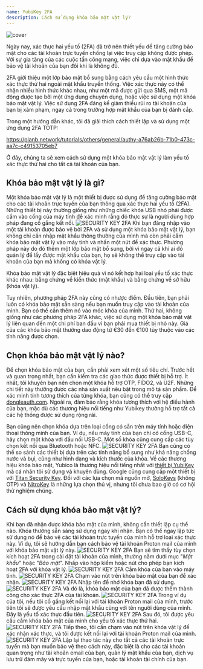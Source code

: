 ```yaml
---
name: YubiKey 2FA
description: Cách sử dụng khóa bảo mật vật lý?
---
```

![cover](assets/cover.webp)

Ngày nay, xác thực hai yếu tố (2FA) đã trở nên thiết yếu để tăng cường bảo mật cho các tài khoản trực tuyến chống lại việc truy cập không được phép. Với sự gia tăng của các cuộc tấn công mạng, việc chỉ dựa vào mật khẩu để bảo vệ tài khoản của bạn đôi khi là không đủ.

2FA giới thiệu một lớp bảo mật bổ sung bằng cách yêu cầu một hình thức xác thực thứ hai ngoài mật khẩu truyền thống. Việc xác thực này có thể nhận nhiều hình thức khác nhau, như một mã được gửi qua SMS, một mã động được tạo bởi một ứng dụng chuyên dụng, hoặc việc sử dụng một khóa bảo mật vật lý. Việc sử dụng 2FA đáng kể giảm thiểu rủi ro tài khoản của bạn bị xâm phạm, ngay cả trong trường hợp mật khẩu của bạn bị đánh cắp.

Trong một hướng dẫn khác, tôi đã giải thích cách thiết lập và sử dụng một ứng dụng 2FA TOTP:

https://planb.network/tutorials/others/general/authy-a76ab26b-71b0-473c-aa7c-c49153705eb7

Ở đây, chúng ta sẽ xem cách sử dụng một khóa bảo mật vật lý làm yếu tố xác thực thứ hai cho tất cả tài khoản của bạn.

## Khóa bảo mật vật lý là gì?

Một khóa bảo mật vật lý là một thiết bị được sử dụng để tăng cường bảo mật cho các tài khoản trực tuyến của bạn thông qua xác thực hai yếu tố (2FA). Những thiết bị này thường giống như những chiếc khóa USB nhỏ phải được cắm vào cổng của máy tính để xác minh rằng đó thực sự là người dùng hợp pháp đang cố gắng kết nối.
![SECURITY KEY 2FA](assets/notext/01.webp)
Khi bạn đăng nhập vào một tài khoản được bảo vệ bởi 2FA và sử dụng một khóa bảo mật vật lý, bạn không chỉ cần nhập mật khẩu thông thường của mình mà còn phải cắm khóa bảo mật vật lý vào máy tính và nhấn một nút để xác thực. Phương pháp này do đó thêm một lớp bảo mật bổ sung, bởi vì ngay cả khi ai đó quản lý để lấy được mật khẩu của bạn, họ sẽ không thể truy cập vào tài khoản của bạn mà không có khóa vật lý.

Khóa bảo mật vật lý đặc biệt hiệu quả vì nó kết hợp hai loại yếu tố xác thực khác nhau: bằng chứng về kiến thức (mật khẩu) và bằng chứng về sở hữu (khóa vật lý).

Tuy nhiên, phương pháp 2FA này cũng có nhược điểm. Đầu tiên, bạn phải luôn có khóa bảo mật sẵn sàng nếu bạn muốn truy cập vào tài khoản của mình. Bạn có thể cần thêm nó vào móc khóa của mình. Thứ hai, không giống như các phương pháp 2FA khác, việc sử dụng một khóa bảo mật vật lý liên quan đến một chi phí ban đầu vì bạn phải mua thiết bị nhỏ này. Giá của các khóa bảo mật thường dao động từ €30 đến €100 tùy thuộc vào các tính năng được chọn.

## Chọn khóa bảo mật vật lý nào?

Để chọn khóa bảo mật của bạn, cần phải xem xét một số tiêu chí.
Trước hết và quan trọng nhất, bạn cần kiểm tra các giao thức được thiết bị hỗ trợ. Ít nhất, tôi khuyên bạn nên chọn một khóa hỗ trợ OTP, FIDO2, và U2F. Những chi tiết này thường được các nhà sản xuất nêu bật trong mô tả sản phẩm. Để xác minh tính tương thích của từng khóa, bạn cũng có thể truy cập [dongleauth.com](https://www.dongleauth.com/dongles/).
Ngoài ra, đảm bảo rằng khóa tương thích với hệ điều hành của bạn, mặc dù các thương hiệu nổi tiếng như Yubikey thường hỗ trợ tất cả các hệ thống được sử dụng rộng rãi.

Bạn cũng nên chọn khóa dựa trên loại cổng có sẵn trên máy tính hoặc điện thoại thông minh của bạn. Ví dụ, nếu máy tính của bạn chỉ có cổng USB-C, hãy chọn một khóa với đầu nối USB-C. Một số khóa cũng cung cấp các tùy chọn kết nối qua Bluetooth hoặc NFC.
![SECURITY KEY 2FA](assets/notext/02.webp)
Bạn cũng có thể so sánh các thiết bị dựa trên các tính năng bổ sung như khả năng chống nước và bụi, cũng như hình dạng và kích thước của khóa.
Về các thương hiệu khóa bảo mật, Yubico là thương hiệu nổi tiếng nhất với [thiết bị YubiKey](https://www.yubico.com/) mà cá nhân tôi sử dụng và khuyên dùng. Google cũng cung cấp một thiết bị với [Titan Security Key](https://store.google.com/fr/product/titan_security_key). Đối với các lựa chọn mã nguồn mở, [SoloKeys](https://solokeys.com/) (không OTP) và [NitroKey](https://www.nitrokey.com/products/nitrokeys) là những lựa chọn thú vị, nhưng tôi chưa bao giờ có cơ hội thử nghiệm chúng.
## Cách sử dụng khóa bảo mật vật lý?

Khi bạn đã nhận được khóa bảo mật của mình, không cần thiết lập cụ thể nào. Khóa thường sẵn sàng sử dụng ngay khi nhận. Bạn có thể ngay lập tức sử dụng nó để bảo vệ các tài khoản trực tuyến của mình hỗ trợ loại xác thực này. Ví dụ, tôi sẽ hướng dẫn bạn cách bảo vệ tài khoản Proton mail của mình với khóa bảo mật vật lý này.
![SECURITY KEY 2FA](assets/notext/03.webp)
Bạn sẽ tìm thấy tùy chọn kích hoạt 2FA trong cài đặt tài khoản của mình, thường nằm dưới mục "*Mật khẩu*" hoặc "*Bảo mật*". Nhấp vào hộp kiểm hoặc nút cho phép bạn kích hoạt 2FA với khóa vật lý.
![SECURITY KEY 2FA](assets/notext/04.webp)
Cắm khóa của bạn vào máy tính.
![SECURITY KEY 2FA](assets/notext/05.webp)
Chạm vào nút trên khóa bảo mật của bạn để xác nhận.
![SECURITY KEY 2FA](assets/notext/06.webp)
Nhập tên để nhớ khóa bạn đã sử dụng.
![SECURITY KEY 2FA](assets/notext/07.webp)
Và đó là, khóa bảo mật của bạn đã được thêm thành công cho xác thực 2FA của tài khoản.
![SECURITY KEY 2FA](assets/notext/08.webp)
Trong ví dụ của tôi, nếu tôi cố gắng kết nối lại với tài khoản Proton mail của mình, trước tiên tôi sẽ được yêu cầu nhập mật khẩu cùng với tên người dùng của mình. Đây là yếu tố xác thực đầu tiên.
![SECURITY KEY 2FA](assets/notext/09.webp)
Sau đó, tôi được yêu cầu cắm khóa bảo mật của mình cho yếu tố xác thực thứ hai.
![SECURITY KEY 2FA](assets/notext/10.webp)
Tiếp theo, tôi cần chạm vào nút trên khóa vật lý để xác nhận xác thực, và tôi được kết nối lại với tài khoản Proton mail của mình.
![SECURITY KEY 2FA](assets/notext/11.webp)
Lặp lại thao tác này cho tất cả các tài khoản trực tuyến mà bạn muốn bảo vệ theo cách này, đặc biệt là cho các tài khoản quan trọng như tài khoản email của bạn, quản lý mật khẩu của bạn, dịch vụ lưu trữ đám mây và trực tuyến của bạn, hoặc tài khoản tài chính của bạn.